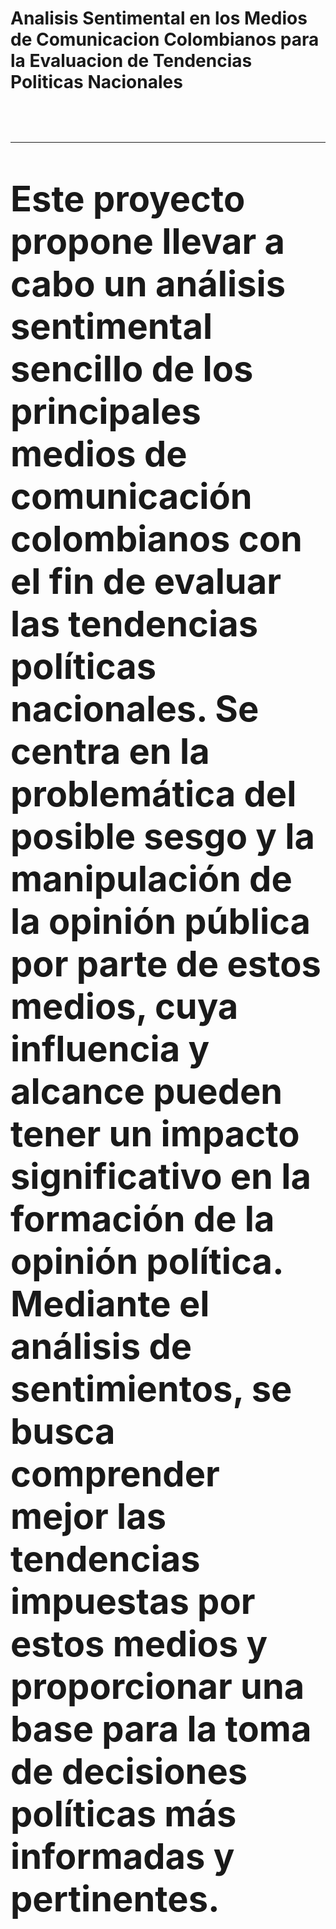 <h1> <b>Analisis Sentimental en los Medios de Comunicacion Colombianos para la Evaluacion de Tendencias Politicas Nacionales<b> <h1>

---

Este proyecto propone llevar a cabo un análisis sentimental sencillo de los principales medios de comunicación colombianos con el fin de evaluar las tendencias políticas nacionales. Se centra en la problemática del posible sesgo y la manipulación de la opinión pública por parte de estos medios, cuya influencia y alcance pueden tener un impacto significativo en la formación de la opinión política. Mediante el análisis de sentimientos, se busca comprender mejor las tendencias impuestas por estos medios y proporcionar una base para la toma de decisiones políticas más informadas y pertinentes.
